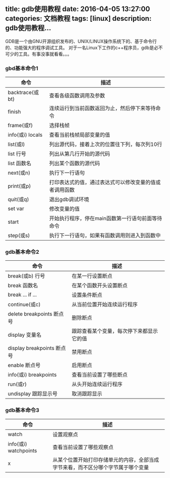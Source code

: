 title: gdb使用教程
date: 2016-04-05 13:27:00
categories: 文档教程
tags: [linux]
description: gdb使用教程...
---

GDB是一个由GNU开源组织发布的、UNIX/LINUX操作系统下的、基于命令行的、功能强大的程序调试工具。 对于一名Linux下工作的c++程序员，gdb是必不可少的工具。有事没事就看看。。。

<!--more-->

### gbd基本命令1
|       命令       |                           描述                         |
|------------------|--------------------------------------------------------|
| backtrace(或bt)  | 查看各级函数调用及参数                                 |
| finish           | 连续运行到当前函数返回为止，然后停下来等待命令         |
| frame(或f)       | 选择栈帧                                               |
| info(或i) locals | 查看当前栈帧局部变量的值                               |
| list(或l)        | 列出源代码，接着上次的位置往下列，每次列10行           |
| list 行号        | 列出从第几行开始的源代码                               |
| list 函数名      | 列出某个函数的源代码                                   |
| next(或n)        | 执行下一行语句                                         |
| print(或p)       | 打印表达式的值，通过表达式可以修改变量的值或者调用函数 |
| quit(或q)        | 退出gdb调试环境                                        |
| set var          | 修改变量的值                                           |
| start            | 开始执行程序，停在main函数第一行语句前面等待命令       |
| step(或s)        | 执行下一行语句，如果有函数调用则进入到函数中           |

### gdb基本命令2
|           命令             |                    描述                  |
|----------------------------|------------------------------------------|
| break(或b) 行号            | 在某一行设置断点                         |
| break 函数名               | 在某个函数开头设置断点                   |
| break ... if ...           | 设置条件断点                             |
| continue(或c)              | 从当前位置开始连续运行程序               |
| delete breakpoints 断点号  | 删除断点                                 |
| display 变量名             | 跟踪查看某个变量，每次停下来都显示它的值 |
| display breakpoints 断点号 | 禁用断点                                 |
| enable 断点号              | 启用断点                                 |
| info(或i) breakpoints      | 查看当前设置了哪些断点                   |
| run(或r)                   | 从头开始连续运行程序                     |
| undisplay 跟踪显示号       | 取消跟踪显示                             |

### gdb基本命令3
|           命令          |    描述                                       |
|-------------------------|-----------------------------------------------|
| watch                   | 设置观察点                                    |
| info(或i) watchpoints   | 查看当前设置了哪些观察点                      |
| x                       | 从某个位置开始打印存储单元的内容，全部当成字节来看，而不区分哪个字节属于哪个变量 |